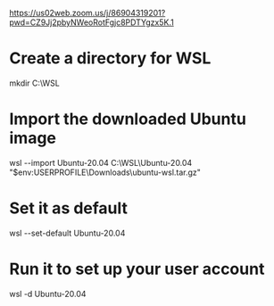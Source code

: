 https://us02web.zoom.us/j/86904319201?pwd=CZ9Jj2pbyNWeoRotFgjc8PDTYgzx5K.1
# Create a directory for WSL
mkdir C:\WSL

# Import the downloaded Ubuntu image
wsl --import Ubuntu-20.04 C:\WSL\Ubuntu-20.04 "$env:USERPROFILE\Downloads\ubuntu-wsl.tar.gz"

# Set it as default
wsl --set-default Ubuntu-20.04

# Run it to set up your user account
wsl -d Ubuntu-20.04
